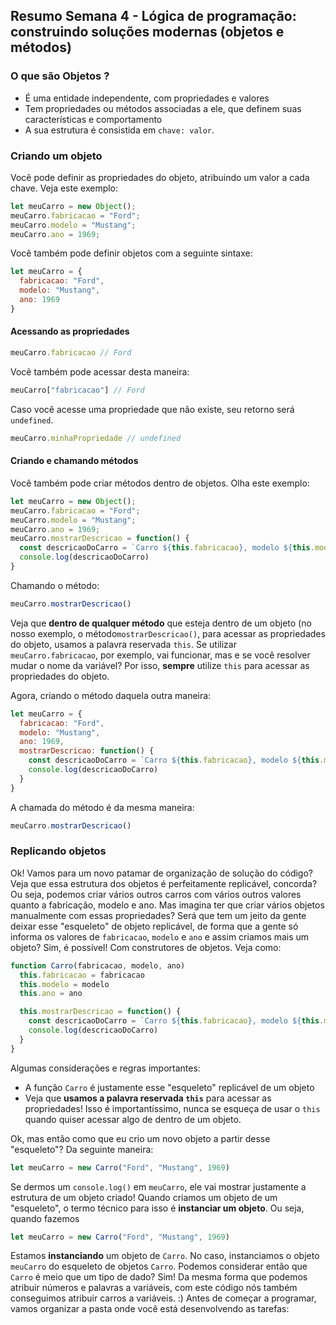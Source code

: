 ## Resumo Semana 4 - Lógica de programação: construindo soluções modernas (objetos e métodos)

### O que são Objetos ?
- É uma entidade independente, com propriedades e valores
- Tem propriedades ou métodos associadas a ele, que definem suas características e comportamento
- A sua estrutura é consistida em `chave: valor`.

### Criando um objeto

Você pode definir as propriedades do objeto, atribuindo um valor a cada chave. Veja este exemplo:

```javascript
let meuCarro = new Object();
meuCarro.fabricacao = "Ford";
meuCarro.modelo = "Mustang";
meuCarro.ano = 1969;
```

Você também pode definir objetos com a seguinte sintaxe:

```javascript
let meuCarro = {
  fabricacao: "Ford",
  modelo: "Mustang",
  ano: 1969
}
```

#### Acessando as propriedades

```javascript
meuCarro.fabricacao // Ford
```

Você também pode acessar desta maneira:

```javascript
meuCarro["fabricacao"] // Ford
```

Caso você acesse uma propriedade que não existe, seu retorno será `undefined`.

```javascript
meuCarro.minhaPropriedade // undefined
```

#### Criando e chamando métodos

Você também pode criar métodos dentro de objetos. Olha este exemplo:

```javascript
let meuCarro = new Object();
meuCarro.fabricacao = "Ford";
meuCarro.modelo = "Mustang";
meuCarro.ano = 1969;
meuCarro.mostrarDescricao = function() {
  const descricaoDoCarro = `Carro ${this.fabricacao}, modelo ${this.modelo} e ano ${this.ano}`
  console.log(descricaoDoCarro)
}
```

Chamando o método:
```javascript
meuCarro.mostrarDescricao()
```

Veja que **dentro de qualquer método** que esteja dentro de um objeto (no nosso exemplo, o método`mostrarDescricao()`, para acessar as propriedades do objeto, usamos a palavra reservada `this`. Se utilizar `meuCarro.fabricacao`, por exemplo, vai funcionar, mas e se você resolver mudar o nome da variável? Por isso, **sempre** utilize `this` para acessar as propriedades do objeto.

Agora, criando o método daquela outra maneira:

```javascript
let meuCarro = {
  fabricacao: "Ford",
  modelo: "Mustang",
  ano: 1969,
  mostrarDescricao: function() {
    const descricaoDoCarro = `Carro ${this.fabricacao}, modelo ${this.modelo} e ano ${this.ano}`
    console.log(descricaoDoCarro)
  }
}
```

A chamada do método é da mesma maneira:
```javascript
meuCarro.mostrarDescricao()
```

### Replicando objetos

Ok! Vamos para um novo patamar de organização de solução do código? Veja que essa estrutura dos objetos é perfeitamente replicável, concorda? Ou seja, podemos criar vários outros carros com vários outros valores quanto a fabricação, modelo e ano. Mas imagina ter que criar vários objetos manualmente com essas propriedades? Será que tem um jeito da gente deixar esse "esqueleto" de objeto replicável, de forma que a gente só informa os valores de `fabricacao`, `modelo` e `ano` e assim criamos mais um objeto? Sim, é possível! Com construtores de objetos. Veja como:
```javascript
function Carro(fabricacao, modelo, ano)
  this.fabricacao = fabricacao
  this.modelo = modelo
  this.ano = ano

  this.mostrarDescricao = function() {
    const descricaoDoCarro = `Carro ${this.fabricacao}, modelo ${this.modelo} e ano ${this.ano}`
    console.log(descricaoDoCarro)
  }
}
```

Algumas considerações e regras importantes:
- A função `Carro` é justamente esse "esqueleto" replicável de um objeto
- Veja que **usamos a palavra reservada `this`** para acessar as propriedades! Isso é importantíssimo, nunca se esqueça de usar o `this` quando quiser acessar algo de dentro de um objeto.

Ok, mas então como que eu crio um novo objeto a partir desse "esqueleto"? Da seguinte maneira:
```javascript
let meuCarro = new Carro("Ford", "Mustang", 1969)
```

Se dermos um `console.log()` em `meuCarro`, ele vai mostrar justamente a estrutura de um objeto criado! Quando criamos um objeto de um "esqueleto", o termo técnico para isso é **instanciar um objeto**. Ou seja, quando fazemos
```javascript
let meuCarro = new Carro("Ford", "Mustang", 1969)
```

Estamos **instanciando** um objeto de `Carro`. No caso, instanciamos o objeto `meuCarro` do esqueleto de objetos `Carro`. Podemos considerar então que `Carro` é meio que um tipo de dado? Sim! Da mesma forma que podemos atribuir números e palavras a variáveis, com este código nós também conseguimos atribuir carros a variáveis. :)
Antes de começar a programar, vamos organizar a pasta onde você está desenvolvendo as tarefas: